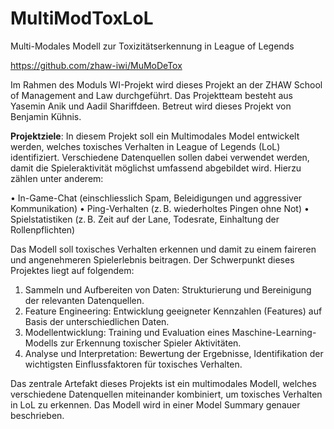 # MultiModToxLoL
Multi-Modales Modell zur Toxizitätserkennung in League of Legends

https://github.com/zhaw-iwi/MuMoDeTox

Im Rahmen des Moduls WI-Projekt wird dieses Projekt an der ZHAW School of Management and Law durchgeführt.
Das Projektteam besteht aus Yasemin Anik und Aadil Shariffdeen. 
Betreut wird dieses Projekt von Benjamin Kühnis.

**Projektziele**:
In diesem Projekt soll ein Multimodales Model entwickelt werden, welches toxisches Verhalten in League of Legends (LoL) identifiziert. Verschiedene Datenquellen sollen dabei verwendet werden, damit die Spieleraktivität möglichst umfassend abgebildet wird. Hierzu zählen unter anderem:

• In-Game-Chat (einschliesslich Spam, Beleidigungen und aggressiver Kommunikation)
• Ping-Verhalten (z. B. wiederholtes Pingen ohne Not)
• Spielstatistiken (z. B. Zeit auf der Lane, Todesrate, Einhaltung der Rollenpflichten)

Das Modell soll toxisches Verhalten erkennen und damit zu einem faireren und angenehmeren Spielerlebnis beitragen.
Der Schwerpunkt dieses Projektes liegt auf folgendem:
1.	Sammeln und Aufbereiten von Daten: Strukturierung und Bereinigung der relevanten Datenquellen.
2.	Feature Engineering: Entwicklung geeigneter Kennzahlen (Features) auf Basis der unterschiedlichen Daten.
3.	Modellentwicklung: Training und Evaluation eines Maschine-Learning-Modells zur Erkennung toxischer Spieler Aktivitäten.
4.	Analyse und Interpretation: Bewertung der Ergebnisse, Identifikation der wichtigsten Einflussfaktoren für toxisches Verhalten.

Das zentrale Artefakt dieses Projekts ist ein multimodales Modell, welches verschiedene Datenquellen miteinander kombiniert, um toxisches Verhalten in LoL zu erkennen. Das Modell wird in einer Model Summary genauer beschrieben. 







